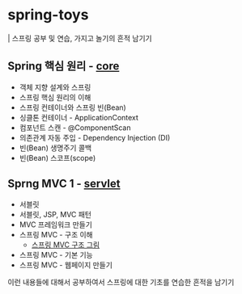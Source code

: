 # spring-toys
| 스프링 공부 및 연습, 가지고 놀기의 흔적 남기기

## Spring 핵심 원리 - [core](http://gitlab.a2tec.co.kr/skyun/spring-toys/-/tree/main/core)
* 객체 지향 설계와 스프링
* 스프링 핵심 원리의 이해
* 스프링 컨테이너와 스프링 빈(Bean)
* 싱클톤 컨테이너 - ApplicationContext
* 컴포넌트 스캔 - @ComponentScan
* 의존관계 자동 주입 - Dependency Injection (DI)
* 빈(Bean) 생명주기 콜백
* 빈(Bean) 스코프(scope)

## Sprng MVC 1 - [servlet](http://gitlab.a2tec.co.kr/skyun/spring-toys/-/tree/main/servlet)
* 서블릿
* 서블릿, JSP, MVC 패턴
* MVC 프레임워크 만들기
* 스프링 MVC - 구조 이해 
  * [스프링 MVC 구조 그림](http://gitlab.a2tec.co.kr/skyun/spring-toys/-/wikis/Spring-MVC-%EA%B5%AC%EC%A1%B0)
* 스프링 MVC - 기본 기능
* 스프링 MVC - 웹페이지 만들기

이런 내용들에 대해서 공부하여서 스프링에 대한 기초를 연습한 흔적을 남기기
